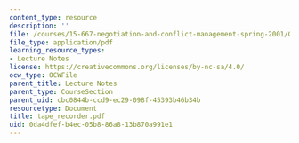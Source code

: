 ```yaml
---
content_type: resource
description: ''
file: /courses/15-667-negotiation-and-conflict-management-spring-2001/0da4dfefb4ec05b886a813b870a991e1_tape_recorder.pdf
file_type: application/pdf
learning_resource_types:
- Lecture Notes
license: https://creativecommons.org/licenses/by-nc-sa/4.0/
ocw_type: OCWFile
parent_title: Lecture Notes
parent_type: CourseSection
parent_uid: cbc0844b-ccd9-ec29-098f-45393b46b34b
resourcetype: Document
title: tape_recorder.pdf
uid: 0da4dfef-b4ec-05b8-86a8-13b870a991e1
---
```

